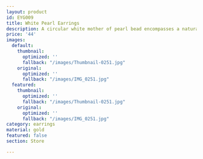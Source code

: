 ```yaml
---
layout: product
id: EYG009
title: White Pearl Earrings
description: A circular white mother of pearl bead encompasses a naturally formed white pearl. The hook is plated gold.
price: '44'
images:
  default:
    thumbnail:
      optimized: ''
      fallback: "/images/Thumbnail-0251.jpg"
    original:
      optimized: ''
      fallback: "/images/IMG_0251.jpg"
  featured:
    thumbnail:
      optimized: ''
      fallback: "/images/Thumbnail-0251.jpg"
    original:
      optimized: ''
      fallback: "/images/IMG_0251.jpg"
category: earrings
material: gold
featured: false
section: Store

---
```

